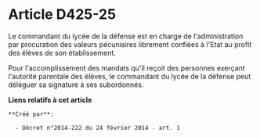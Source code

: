 # Article D425-25

Le commandant du lycée de la défense est en charge de l'administration par procuration des valeurs pécuniaires librement
confiées à l'Etat au profit des élèves de son établissement. 

Pour l'accomplissement des mandats qu'il reçoit des personnes exerçant l'autorité parentale des élèves, le commandant du
lycée de la défense peut déléguer sa signature à ses subordonnés.

**Liens relatifs à cet article**

	**Créé par**:

	  - Décret n°2014-222 du 24 février 2014 - art. 1
